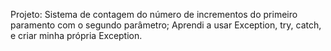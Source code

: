 Projeto: Sistema de contagem do número de incrementos do primeiro paramento com o segundo parâmetro;
Aprendi a usar Exception, try, catch, e criar minha própria Exception.
